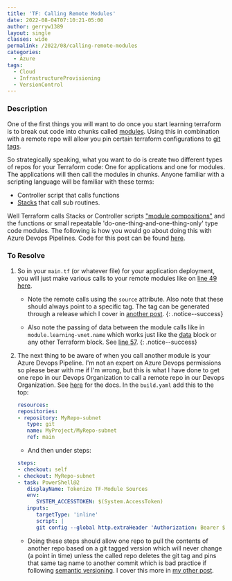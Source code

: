 ```yaml
---
title: 'TF: Calling Remote Modules'
date: 2022-08-04T07:10:21-05:00
author: gerryw1389
layout: single
classes: wide
permalink: /2022/08/calling-remote-modules
categories:
  - Azure
tags:
  - Cloud
  - InfrastructureProvisioning
  - VersionControl
---
```

<!--more-->

### Description

One of the first things you will want to do once you start learning terraform is to break out code into chunks called [modules](https://www.terraform.io/language/modules/syntax). Using this in combination with a remote repo will allow you pin certain terraform configurations to [git tags](https://git-scm.com/book/en/v2/Git-Basics-Tagging). 

So strategically speaking, what you want to do is create two different types of repos for your Terraform code: One for applications and one for modules. The applications will then call the modules in chunks. Anyone familiar with a scripting language will be familiar with these terms:

   - Controller script that calls functions
   - [Stacks](https://en.wikipedia.org/wiki/Call_stack) that call sub routines.

Well Terraform calls Stacks or Controller scripts ["module compositions"](https://www.terraform.io/language/modules/develop/composition) and the functions or small repeatable 'do-one-thing-and-one-thing-only' type code modules. The following is how you would go about doing this with Azure Devops Pipelines. Code for this post can be found [here](https://github.com/gerryw1389/terraform-examples/tree/main/2022-08-04-calling-remote-modules).

### To Resolve

1. So in your `main.tf` (or whatever file) for your application deployment, you will just make various calls to your remote modules like on [line 49 here](https://github.com/gerryw1389/terraform-examples/blob/main/2022-08-04-calling-remote-modules/main.tf).

   - Note the remote calls using the `source` attribute. Also note that these should always point to a specific tag. The tag can be generated through a release which I cover in [another post](https://automationadmin.com/2022/08/git-tagging).
   {: .notice--success}
   
   - Also note the passing of data between the module calls like in `module.learning-vnet.name` which works just like the [data](https://automationadmin.com/2022/07/tf-reference-current) block or any other Terraform block. See [line 57](https://github.com/gerryw1389/terraform-examples/blob/main/2022-08-04-calling-remote-modules/main.tf).
   {: .notice--success}

2. The next thing to be aware of when you call another module is your Azure Devops Pipeline. I'm not an expert on Azure Devops permissions so please bear with me if I'm wrong, but this is what I have done to get one repo in our Devops Organization to call a remote repo in our Devops Organization. See [here](https://learn.microsoft.com/en-us/azure/devops/pipelines/repos/multi-repo-checkout?view=azure-devops) for the docs. In the `build.yaml` add this to the top:

   ```yaml
   resources:
   repositories:
   - repository: MyRepo-subnet
      type: git
      name: MyProject/MyRepo-subnet
      ref: main
   ```

   - And then under steps:

   ```yaml
   steps:
   - checkout: self        
   - checkout: MyRepo-subnet
   - task: PowerShell@2
      displayName: Tokenize TF-Module Sources
      env:
         SYSTEM_ACCESSTOKEN: $(System.AccessToken)
      inputs:
         targetType: 'inline'
         script: |
         git config --global http.extraHeader 'Authorization: Bearer $(System.AccessToken)'
   ```

   - Doing these steps should allow one repo to pull the contents of another repo based on a git tagged version which will never change (a point in time) unless the called repo deletes the git tag and pins that same tag name to another commit which is bad practice if following [semantic versioning](https://semver.org/). I cover this more in [my other post](https://automationadmin.com/2022/08/git-tagging).


